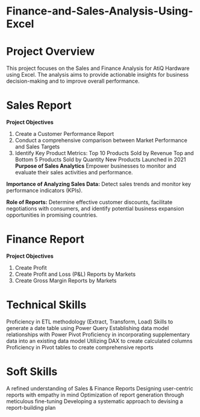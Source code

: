# Finance-and-Sales-Analysis-Using-Excel

# Project Overview
This project focuses on the Sales and Finance Analysis for AtiQ Hardware using Excel. The analysis aims to provide actionable insights for business decision-making and to improve overall performance.

# Sales Report
**Project Objectives**
1. Create a Customer Performance Report
2. Conduct a comprehensive comparison between Market Performance and Sales Targets
3. Identify Key Product Metrics:
   Top 10 Products Sold by Revenue
   Top and Bottom 5 Products Sold by Quantity
   New Products Launched in 2021
**Purpose of Sales Analytics**
Empower businesses to monitor and evaluate their sales activities and performance.

**Importance of Analyzing Sales Data:**
Detect sales trends and monitor key performance indicators (KPIs).

**Role of Reports:**
Determine effective customer discounts, facilitate negotiations with consumers, and identify potential business expansion opportunities in promising countries.


# Finance Report
**Project Objectives**
1. Create Profit
2. Create Profit and Loss (P&L) Reports by Markets
3. Create Gross Margin Reports by Markets
   
# Technical Skills
Proficiency in ETL methodology (Extract, Transform, Load)
Skills to generate a date table using Power Query
Establishing data model relationships with Power Pivot
Proficiency in incorporating supplementary data into an existing data model
Utilizing DAX to create calculated columns
Proficiency in Pivot tables to create comprehensive reports

# Soft Skills
A refined understanding of Sales & Finance Reports
Designing user-centric reports with empathy in mind
Optimization of report generation through meticulous fine-tuning
Developing a systematic approach to devising a report-building plan

